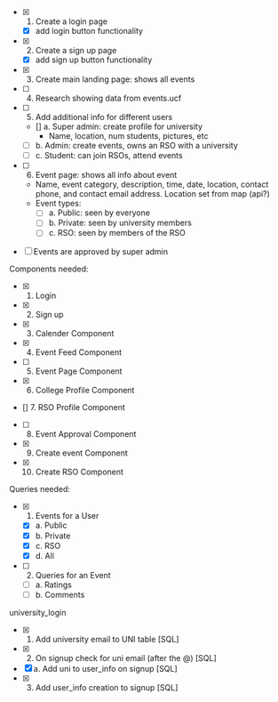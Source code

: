- [x] 1. Create a login page
  - [x] add login button functionality
- [x] 2. Create a sign up page
  - [x] add sign up button functionality
- [x] 3. Create main landing page: shows all events
- [ ] 4. Research showing data from events.ucf
- [ ] 5. Add additional info for different users
  - [] a. Super admin: create profile for university
    - Name, location, num students, pictures, etc
  - [ ] b. Admin: create events, owns an RSO with a university
  - [ ] c. Student: can join RSOs, attend events
- [ ] 6. Event page: shows all info about event

  - Name, event category, description, time, date, location, contact phone, and contact email address. Location set from map (api?)
  - Event types:
    - [ ] a. Public: seen by everyone
    - [ ] b. Private: seen by university members
    - [ ] c. RSO: seen by members of the RSO

- [ ] Events are approved by super admin

Components needed:

- [x] 1. Login
- [x] 2. Sign up
- [x] 3. Calender Component
- [x] 4. Event Feed Component
- [ ] 5. Event Page Component
- [x] 6. College Profile Component
- [] 7. RSO Profile Component
- [ ] 8. Event Approval Component
- [x] 9. Create event Component
- [x] 10. Create RSO Component

Queries needed:

- [x] 1. Events for a User
  - [x] a. Public
  - [x] b. Private
  - [x] c. RSO
  - [x] d. All
- [ ] 2. Queries for an Event
  - [ ] a. Ratings
  - [ ] b. Comments

university_login
- [x] 1. Add university email to UNI table [SQL]
- [x] 2. On signup check for uni email (after the @) [SQL]
-   [x] a. Add uni to user_info on signup [SQL]
- [x] 3. Add user_info creation to signup [SQL]